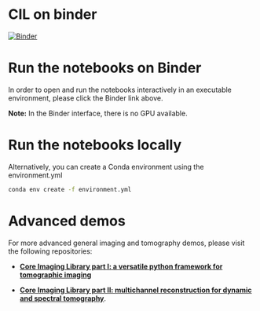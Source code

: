# CIL on binder

[![Binder](https://mybinder.org/badge_logo.svg)](https://mybinder.org/v2/gh/TomographicImaging/CIL-Demos/HEAD?urlpath=lab/tree/binder%2Findex.ipynb)

# Run the notebooks on Binder

In order to open and run the notebooks interactively in an executable environment, please click the Binder link above. 

**Note:** In the Binder interface, there is no GPU available.

# Run the notebooks locally
Alternatively, you can create a Conda environment using the environment.yml

```bash 
conda env create -f environment.yml
```

# Advanced demos

For more advanced general imaging and tomography demos, please visit the following repositories:

* [**Core Imaging Library part I: a versatile python framework for tomographic imaging**](https://github.com/TomographicImaging/Paper-2021-RSTA-CIL-Part-I)

* [**Core Imaging Library part II: multichannel reconstruction
for dynamic and spectral tomography**](https://github.com/TomographicImaging/Paper-2021-RSTA-CIL-Part-II).

